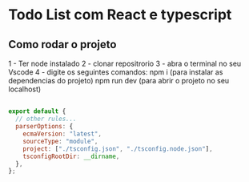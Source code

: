 # Todo List com React e typescript

## Como rodar o projeto

1 - Ter node instalado
2 - clonar repositrorio
3 - abra o terminal no seu Vscode
4 - digite os seguintes comandos:
npm i (para instalar as dependencias do projeto)
npm run dev (para abrir o projeto no seu localhost)

##

```js
export default {
  // other rules...
  parserOptions: {
    ecmaVersion: "latest",
    sourceType: "module",
    project: ["./tsconfig.json", "./tsconfig.node.json"],
    tsconfigRootDir: __dirname,
  },
};
```
